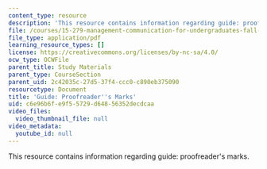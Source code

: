 ```yaml
---
content_type: resource
description: 'This resource contains information regarding guide: proofreader''s marks.'
file: /courses/15-279-management-communication-for-undergraduates-fall-2012/c6e96b6fe9f55729d64856352decdcaa_MIT15_279F12_proofrdrMarks.pdf
file_type: application/pdf
learning_resource_types: []
license: https://creativecommons.org/licenses/by-nc-sa/4.0/
ocw_type: OCWFile
parent_title: Study Materials
parent_type: CourseSection
parent_uid: 2c42035c-27d5-37f4-ccc0-c890eb375090
resourcetype: Document
title: 'Guide: Proofreader''s Marks'
uid: c6e96b6f-e9f5-5729-d648-56352decdcaa
video_files:
  video_thumbnail_file: null
video_metadata:
  youtube_id: null
---
```

This resource contains information regarding guide: proofreader's marks.